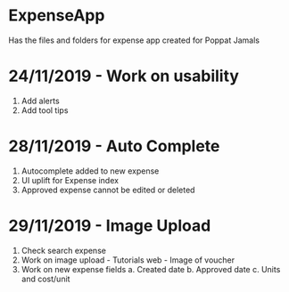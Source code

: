 # ExpenseApp
Has the files and folders for expense app created for Poppat Jamals

# 24/11/2019 - Work on usability
1. Add alerts
2. Add tool tips

# 28/11/2019 - Auto Complete
1. Autocomplete added to new expense
2. UI uplift for Expense index
3. Approved expense cannot be edited or deleted

# 29/11/2019 - Image Upload
1. Check search expense
2. Work on image upload - Tutorials web - Image of voucher
3. Work on new expense fields
    a. Created date
    b. Approved date
    c. Units and cost/unit

